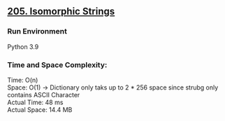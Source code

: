 ## [205. Isomorphic Strings](https://leetcode.com/problems/isomorphic-strings/)

### Run Environment
Python 3.9

### Time and Space Complexity:
Time: O(n)  
Space: O(1) -> Dictionary only taks up to 2 * 256 space since strubg only contains ASCII Character  
Actual Time: 48 ms  
Actual Space: 14.4 MB
